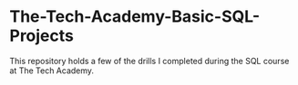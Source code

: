 # The-Tech-Academy-Basic-SQL-Projects
This repository holds a few of the drills I completed during the SQL course at The Tech Academy.

